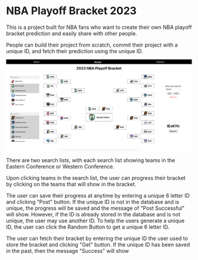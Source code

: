 # NBA Playoff Bracket 2023

This is a project built for NBA fans who want to create their own NBA playoff bracket prediction and easily share with other people.

People can build their project from scratch, commit their project with a unique ID, and fetch their prediction using the unique ID.

![picture](./NBA_Bracket.png)

There are two search lists, with each search list showing teams in the Eastern Conference or Western Conference.

Upon clicking teams in the search list, the user can progress their bracket by clicking on the teams that will show in the bracket.

The user can save their progress at anytime by entering a unique 6 letter ID and clicking "Post" button. If the unique ID is not in the database and is unique, the progress will be saved and the message of "Post Successful" will show. However, if the ID is already stored in the database and is not unique, the user may use another ID. To help the users generate a unique ID, the user can click the Random Button to get a unique 6 letter ID.

The user can  fetch their bracket by entering the unique ID the user used to store the bracket and clicking "Get" button. If the unique ID has been saved in the past, then the message "Success" will show

